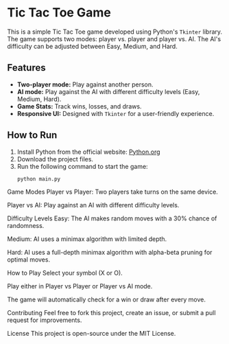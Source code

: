 # Tic Tac Toe Game

This is a simple Tic Tac Toe game developed using Python's `Tkinter` library. The game supports two modes: player vs. player and player vs. AI. The AI's difficulty can be adjusted between Easy, Medium, and Hard.

## Features

- **Two-player mode:** Play against another person.
- **AI mode:** Play against the AI with different difficulty levels (Easy, Medium, Hard).
- **Game Stats:** Track wins, losses, and draws.
- **Responsive UI:** Designed with `Tkinter` for a user-friendly experience.

## How to Run

1. Install Python from the official website: [Python.org](https://www.python.org/downloads/)
2. Download the project files.
3. Run the following command to start the game:
   ```bash
   python main.py
Game Modes
Player vs Player: Two players take turns on the same device.

Player vs AI: Play against an AI with different difficulty levels.

Difficulty Levels
Easy: The AI makes random moves with a 30% chance of randomness.

Medium: AI uses a minimax algorithm with limited depth.

Hard: AI uses a full-depth minimax algorithm with alpha-beta pruning for optimal moves.

How to Play
Select your symbol (X or O).

Play either in Player vs Player or Player vs AI mode.

The game will automatically check for a win or draw after every move.

Contributing
Feel free to fork this project, create an issue, or submit a pull request for improvements.

License
This project is open-source under the MIT License.

